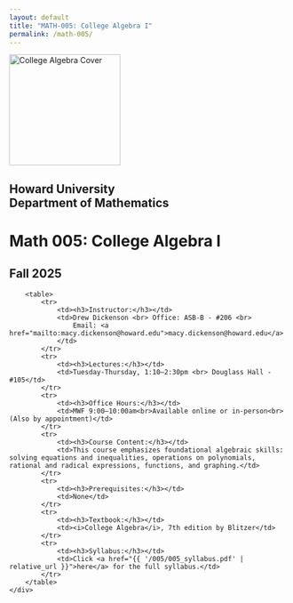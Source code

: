 ```yaml
---
layout: default
title: "MATH-005: College Algebra I"
permalink: /math-005/
---
```


<div id="content">
    <aside>
        <img width="200px" src="{{ '/assets/CollegeAlgebraCover.webp' | relative_url }}" alt="College Algebra Cover">
        <h2>Howard University <br> Department of Mathematics</h2>
    </aside>
    <div id="classContent">
        <h1>Math 005: College Algebra I</h1>
        <h2>Fall 2025</h2>

        <table>
            <tr>
                <td><h3>Instructor:</h3></td>
                <td>Drew Dickenson <br> Office: ASB-B - #206 <br> 
                    Email: <a href="mailto:macy.dickenson@howard.edu">macy.dickenson@howard.edu</a>
                </td>
            </tr>
            <tr>
                <td><h3>Lectures:</h3></td>
                <td>Tuesday-Thursday, 1:10–2:30pm <br> Douglass Hall - #105</td>
            </tr>
            <tr>
                <td><h3>Office Hours:</h3></td>
                <td>MWF 9:00–10:00am<br>Available online or in-person<br>(Also by appointment)</td>
            </tr>
            <tr>
                <td><h3>Course Content:</h3></td>
                <td>This course emphasizes foundational algebraic skills: solving equations and inequalities, operations on polynomials, rational and radical expressions, functions, and graphing.</td>
            </tr>
            <tr>
                <td><h3>Prerequisites:</h3></td>
                <td>None</td>
            </tr>
            <tr>
                <td><h3>Textbook:</h3></td>
                <td><i>College Algebra</i>, 7th edition by Blitzer</td>
            </tr>
            <tr>
                <td><h3>Syllabus:</h3></td>
                <td>Click <a href="{{ '/005/005_syllabus.pdf' | relative_url }}">here</a> for the full syllabus.</td>
            </tr>
        </table>
    </div>
</div>
